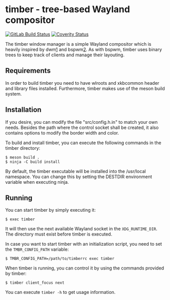 timber - tree-based Wayland compositor
======================================

[![GitLab Build Status](https://gitlab.com/timberwm/timber/badges/master/pipeline.svg)](https://gitlab.com/timberwm/timber/-/commits/master)
[![Coverity Status](https://scan.coverity.com/projects/17917/badge.svg)](https://scan.coverity.com/projects/timber)

The timber window manager is a simple Wayland compositor which is
heavily inspired by dwm[1] and bspwm[2]. As with bspwm, timber
uses binary trees to keep track of clients and manage their
layouting.

Requirements
------------

In order to build timber you need to have wlroots and xkbcommon
header and library files installed. Furthermore, timber makes use
of the meson build system.

Installation
------------

If you desire, you can modify the file "src/config.h.in" to match
your own needs. Besides the path where the control socket shall
be created, it also contains options to modify the border width
and color.

To build and install timber, you can execute the following
commands in the timber directory:

    $ meson build .
    $ ninja -C build install

By default, the timber executable will be installed into the
/usr/local namespace. You can change this by setting the DESTDIR
environment variable when executing ninja.

Running
-------

You can start timber by simply executing it:

    $ exec timber

It will then use the next available Wayland socket in the
`XDG_RUNTIME_DIR`. The directory must exist before timber is
executed.

In case you want to start timber with an initialization script,
you need to set the `TMBR_CONFIG_PATH` variable:

    $ TMBR_CONFIG_PATH=/path/to/timberrc exec timber

When timber is running, you can control it by using the commands
provided by timber:

    $ timber client_focus next

You can execute `timber -h` to get usage information.

[1]: https://dwm.suckless.org
[2]: https://github.com/baskerville/bspwm
